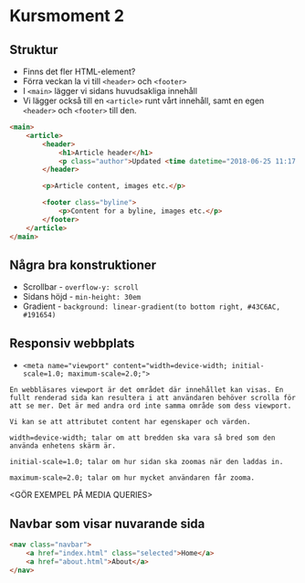 # Kursmoment 2

## Struktur

* Finns det fler HTML-element?
* Förra veckan la vi till `<header>` och `<footer>`
* I `<main>` lägger vi sidans huvudsakliga innehåll
* Vi lägger också till en `<article>` runt vårt innehåll, samt en egen `<header>` och `<footer>` till den.

```html
<main>
    <article>
        <header>
            <h1>Article header</h1>
            <p class="author">Updated <time datetime="2018-06-25 11:17:43">25th June 2018</time> by Murphy</p>    
        </header>

        <p>Article content, images etc.</p>

        <footer class="byline">
            <p>Content for a byline, images etc.</p>
        </footer>
    </article>
</main>
```

## Några bra konstruktioner

* Scrollbar - `overflow-y: scroll`
* Sidans höjd - `min-height: 30em`
* Gradient - `background: linear-gradient(to bottom right, #43C6AC, #191654)`

## Responsiv webbplats

* `<meta name="viewport" content="width=device-width; initial-scale=1.0; maximum-scale=2.0;">`

```
En webbläsares viewport är det området där innehållet kan visas. En fullt renderad sida kan resultera i att användaren behöver scrolla för att se mer. Det är med andra ord inte samma område som dess viewport.

Vi kan se att attributet content har egenskaper och värden.

width=device-width; talar om att bredden ska vara så bred som den använda enhetens skärm är.

initial-scale=1.0; talar om hur sidan ska zoomas när den laddas in.

maximum-scale=2.0; talar om hur mycket användaren får zooma.
```

<GÖR EXEMPEL PÅ MEDIA QUERIES>

## Navbar som visar nuvarande sida

```html
<nav class="navbar">
    <a href="index.html" class="selected">Home</a>
    <a href="about.html">About</a>
</nav>
```